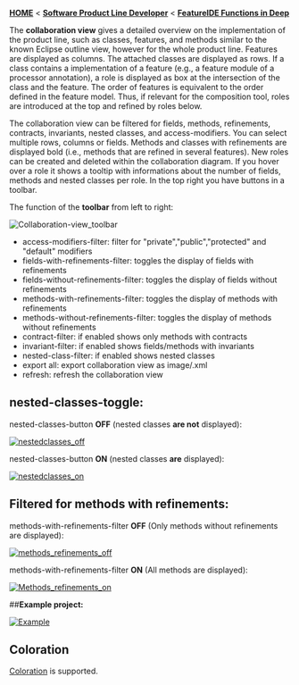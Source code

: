 <!-- Breadcrumb -->
[**HOME**](https://github.com/tthuem/FeatureIDE/wiki) < [**Software Product Line Developer**](https://github.com/tthuem/FeatureIDE/wiki/Software-Product-Line-Developer) < [**FeatureIDE Functions in Deep**](https://github.com/tthuem/FeatureIDE/wiki/FeatureIDE-Functions-in-Deep)

<!-- Introduction -->
The **collaboration view** gives a detailed overview on the implementation of the product line, such as classes, features, and methods similar to the known Eclipse outline view, however for the whole product line. Features are displayed as columns. The attached classes are displayed as rows. If a class contains a implementation of a feature (e.g., a feature module of a processor annotation), a role is displayed as box at the intersection of the class and the feature.
The order of features is equivalent to the order defined in the feature model. Thus, if relevant for the composition tool, roles are introduced at the top and refined by roles below. 

<!-- Outline -->

<!-- Content -->
The collaboration view can be filtered for fields, methods, refinements, contracts, invariants, nested classes, and access-modifiers. You can select multiple rows, columns or fields. Methods and classes with refinements are displayed bold (i.e., methods that are refined in several features). New roles can be created and deleted within the collaboration diagram. If you hover over a role it shows a tooltip with informations about the number of fields, methods and nested classes per role. In the top right you have buttons in a toolbar.

The function of the **toolbar** from left to right: 

![Collaboration-view_toolbar](https://github.com/tthuem/FeatureIDE/wiki/Assets/Collaboration-Diagram/toolbar.PNG) 

* access-modifiers-filter: filter for "private","public","protected" and "default" modifiers
* fields-with-refinements-filter: toggles the display of fields with refinements
* fields-without-refinements-filter: toggles the display of fields without refinements
* methods-with-refinements-filter: toggles the display of methods with refinements
* methods-without-refinements-filter: toggles the display of methods without refinements
* contract-filter: if enabled shows only methods with contracts
* invariant-filter: if enabled shows fields/methods with invariants
* nested-class-filter: if enabled shows nested classes
* export all: export collaboration view as image/.xml
* refresh: refresh the collaboration view

## nested-classes-toggle:

nested-classes-button **OFF** (nested classes **are not** displayed):

[![nestedclasses_off](https://github.com/tthuem/FeatureIDE/wiki/Assets/Collaboration-Diagram/overview_nested_off.PNG)](https://github.com/tthuem/FeatureIDE/wiki/Assets/Collaboration-Diagram/overview_nested_off.PNG) 

nested-classes-button **ON** (nested classes **are** displayed):

[![nestedclasses_on](https://github.com/tthuem/FeatureIDE/wiki/Assets/Collaboration-Diagram/overview_nested_on.PNG)](https://github.com/tthuem/FeatureIDE/wiki/Assets/Collaboration-Diagram/overview_nested_on.PNG) 


## Filtered for methods with refinements:

methods-with-refinements-filter **OFF** (Only methods without refinements are displayed):                    
    
[![methods_refinements_off](https://github.com/tthuem/FeatureIDE/wiki/Assets/Collaboration-Diagram/overview_method_withrefinements_off.PNG)](https://github.com/tthuem/FeatureIDE/wiki/Assets/Collaboration-Diagram/overview_method_withrefinements_off.PNG)

methods-with-refinements-filter **ON** (All methods are displayed):    
 
[![Methods_refinements_on](https://github.com/tthuem/FeatureIDE/wiki/Assets/Collaboration-Diagram/overview_method_withrefinements_on.PNG)
](https://github.com/tthuem/FeatureIDE/wiki/Assets/Collaboration-Diagram/overview_method_withrefinements_on.PNG)

##**Example project:**

[![Example](https://github.com/tthuem/FeatureIDE/wiki/Assets/Collaboration-Diagram/example.PNG)](https://github.com/tthuem/FeatureIDE/wiki/Assets/Collaboration-Diagram/example.PNG)

## Coloration

[Coloration](https://github.com/tthuem/FeatureIDE/wiki/Coloration) is supported.